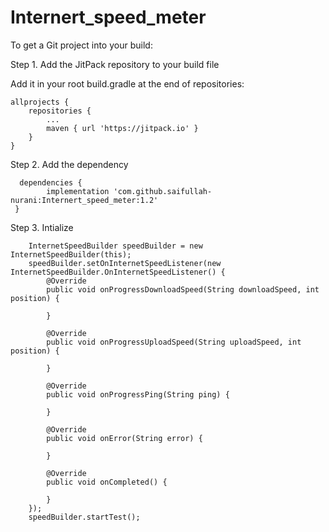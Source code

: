 # Internert_speed_meter

To get a Git project into your build:

Step 1. Add the JitPack repository to your build file

Add it in your root build.gradle at the end of repositories:

	allprojects {
		repositories {
			...
			maven { url 'https://jitpack.io' }
		}
	}
  
  
Step 2. Add the dependency

      dependencies {
	        implementation 'com.github.saifullah-nurani:Internert_speed_meter:1.2'
	 }
  
 Step 3. Intialize 

        InternetSpeedBuilder speedBuilder = new InternetSpeedBuilder(this);
        speedBuilder.setOnInternetSpeedListener(new InternetSpeedBuilder.OnInternetSpeedListener() {
            @Override
            public void onProgressDownloadSpeed(String downloadSpeed, int position) {
                
            }

            @Override
            public void onProgressUploadSpeed(String uploadSpeed, int position) {

            }

            @Override
            public void onProgressPing(String ping) {

            }

            @Override
            public void onError(String error) {

            }

            @Override
            public void onCompleted() {

            }
        });
        speedBuilder.startTest();
        
        
        
      
